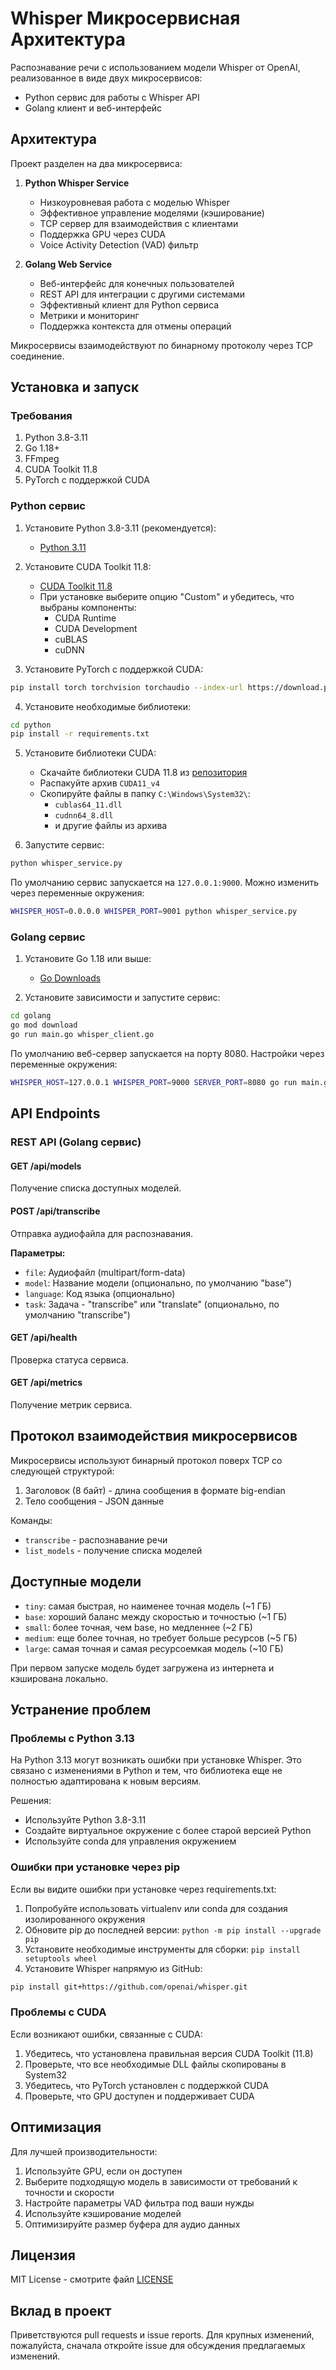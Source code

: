 # Whisper Микросервисная Архитектура

Распознавание речи с использованием модели Whisper от OpenAI, реализованное в виде двух микросервисов:
- Python сервис для работы с Whisper API
- Golang клиент и веб-интерфейс

## Архитектура

Проект разделен на два микросервиса:

1. **Python Whisper Service**
   - Низкоуровневая работа с моделью Whisper
   - Эффективное управление моделями (кэширование)
   - TCP сервер для взаимодействия с клиентами
   - Поддержка GPU через CUDA
   - Voice Activity Detection (VAD) фильтр

2. **Golang Web Service**
   - Веб-интерфейс для конечных пользователей
   - REST API для интеграции с другими системами
   - Эффективный клиент для Python сервиса
   - Метрики и мониторинг
   - Поддержка контекста для отмены операций

Микросервисы взаимодействуют по бинарному протоколу через TCP соединение.

## Установка и запуск

### Требования

1. Python 3.8-3.11
2. Go 1.18+
3. FFmpeg
4. CUDA Toolkit 11.8
5. PyTorch с поддержкой CUDA

### Python сервис

1. Установите Python 3.8-3.11 (рекомендуется):
   - [Python 3.11](https://www.python.org/downloads/release/python-3110/)

2. Установите CUDA Toolkit 11.8:
   - [CUDA Toolkit 11.8](https://developer.nvidia.com/cuda-11-8-0-download-archive)
   - При установке выберите опцию "Custom" и убедитесь, что выбраны компоненты:
     - CUDA Runtime
     - CUDA Development
     - cuBLAS
     - cuDNN

3. Установите PyTorch с поддержкой CUDA:
```bash
pip install torch torchvision torchaudio --index-url https://download.pytorch.org/whl/cu118
```

4. Установите необходимые библиотеки:
```bash
cd python
pip install -r requirements.txt
```

5. Установите библиотеки CUDA:
   - Скачайте библиотеки CUDA 11.8 из [репозитория](https://github.com/Purfview/whisper-standalone-win/releases/tag/libs)
   - Распакуйте архив `CUDA11_v4`
   - Скопируйте файлы в папку `C:\Windows\System32\`:
     - `cublas64_11.dll`
     - `cudnn64_8.dll`
     - и другие файлы из архива

6. Запустите сервис:
```bash
python whisper_service.py
```

По умолчанию сервис запускается на `127.0.0.1:9000`. Можно изменить через переменные окружения:
```bash
WHISPER_HOST=0.0.0.0 WHISPER_PORT=9001 python whisper_service.py
```

### Golang сервис

1. Установите Go 1.18 или выше:
   - [Go Downloads](https://golang.org/dl/)

2. Установите зависимости и запустите сервис:
```bash
cd golang
go mod download
go run main.go whisper_client.go
```

По умолчанию веб-сервер запускается на порту 8080. Настройки через переменные окружения:
```bash
WHISPER_HOST=127.0.0.1 WHISPER_PORT=9000 SERVER_PORT=8080 go run main.go whisper_client.go
```

## API Endpoints

### REST API (Golang сервис)

#### GET /api/models
Получение списка доступных моделей.

#### POST /api/transcribe
Отправка аудиофайла для распознавания.

**Параметры:**
- `file`: Аудиофайл (multipart/form-data)
- `model`: Название модели (опционально, по умолчанию "base")
- `language`: Код языка (опционально)
- `task`: Задача - "transcribe" или "translate" (опционально, по умолчанию "transcribe")

#### GET /api/health
Проверка статуса сервиса.

#### GET /api/metrics
Получение метрик сервиса.

## Протокол взаимодействия микросервисов

Микросервисы используют бинарный протокол поверх TCP со следующей структурой:

1. Заголовок (8 байт) - длина сообщения в формате big-endian
2. Тело сообщения - JSON данные

Команды:
- `transcribe` - распознавание речи
- `list_models` - получение списка моделей

## Доступные модели

- `tiny`: самая быстрая, но наименее точная модель (~1 ГБ)
- `base`: хороший баланс между скоростью и точностью (~1 ГБ)
- `small`: более точная, чем base, но медленнее (~2 ГБ)
- `medium`: еще более точная, но требует больше ресурсов (~5 ГБ)
- `large`: самая точная и самая ресурсоемкая модель (~10 ГБ)

При первом запуске модель будет загружена из интернета и кэширована локально.

## Устранение проблем

### Проблемы с Python 3.13

На Python 3.13 могут возникать ошибки при установке Whisper. Это связано с изменениями в Python и тем, что библиотека еще не полностью адаптирована к новым версиям.

Решения:
- Используйте Python 3.8-3.11
- Создайте виртуальное окружение с более старой версией Python
- Используйте conda для управления окружением

### Ошибки при установке через pip

Если вы видите ошибки при установке через requirements.txt:

1. Попробуйте использовать virtualenv или conda для создания изолированного окружения
2. Обновите pip до последней версии: `python -m pip install --upgrade pip`
3. Установите необходимые инструменты для сборки: `pip install setuptools wheel`
4. Установите Whisper напрямую из GitHub:

```bash
pip install git+https://github.com/openai/whisper.git
```

### Проблемы с CUDA

Если возникают ошибки, связанные с CUDA:

1. Убедитесь, что установлена правильная версия CUDA Toolkit (11.8)
2. Проверьте, что все необходимые DLL файлы скопированы в System32
3. Убедитесь, что PyTorch установлен с поддержкой CUDA
4. Проверьте, что GPU доступен и поддерживает CUDA

## Оптимизация

Для лучшей производительности:
1. Используйте GPU, если он доступен
2. Выберите подходящую модель в зависимости от требований к точности и скорости
3. Настройте параметры VAD фильтра под ваши нужды
4. Используйте кэширование моделей
5. Оптимизируйте размер буфера для аудио данных

## Лицензия

MIT License - смотрите файл [LICENSE](LICENSE)

## Вклад в проект

Приветствуются pull requests и issue reports. Для крупных изменений, пожалуйста, сначала откройте issue для обсуждения предлагаемых изменений.
